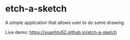 # etch-a-sketch

A simple application that allows user to do some drawing.

Live demo: https://vuanhtu52.github.io/etch-a-sketch